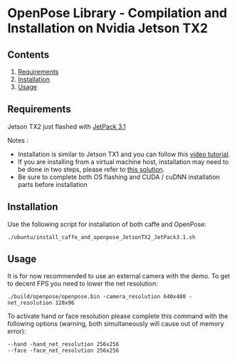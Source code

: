 OpenPose Library - Compilation and  Installation on Nvidia Jetson TX2
====================================

## Contents
1. [Requirements](#requirements)
2. [Installation](#installation)
3. [Usage](#usage)


## Requirements
Jetson TX2 just flashed with [JetPack 3.1](https://developer.nvidia.com/embedded/jetpack)

Notes : 

- Installation is similar to Jetson TX1 and you can follow this [video tutorial](https://www.youtube.com/watch?v=RJkOGMC8IrY).
- If you are installing from a virtual machine host, installation may need to be done in two steps, please refer to [this solution](https://devtalk.nvidia.com/default/topic/1002081/jetson-tx2/jetpack-3-0-install-with-a-vm/).
- Be sure to complete both OS flashing and CUDA / cuDNN installation parts before installation


## Installation
Use the following script for installation of both caffe and OpenPose: 

```
./ubuntu/install_caffe_and_openpose_JetsonTX2_JetPack3.1.sh
```

## Usage

It is for now recommended to use an external camera with the demo. To get to decent FPS you need to lower the net resolution:

```
./build/openpose/openpose.bin -camera_resolution 640x480 -net_resolution 128x96
```

To activate hand or face resolution please complete this command with the following options (warning, both simultaneously will cause out of memory error):

```
--hand -hand_net_resolution 256x256
--face -face_net_resolution 256x256
``` 

